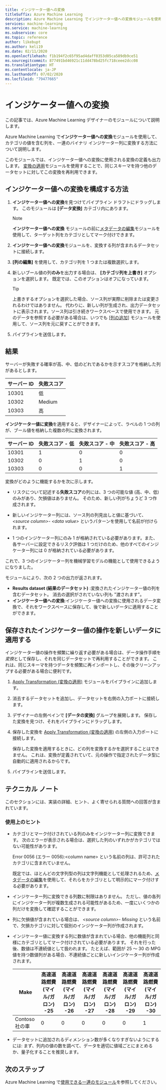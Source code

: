 ```yaml
---
title: インジケーター値への変換
titleSuffix: Azure Machine Learning
description: Azure Machine Learning でインジケーター値への変換モジュールを使用して、カテゴリの値を含む列を、一連のバイナリ インジケーター列に変換する方法について説明します。
services: machine-learning
ms.service: machine-learning
ms.subservice: core
ms.topic: reference
author: likebupt
ms.author: keli19
ms.date: 02/11/2020
ms.openlocfilehash: f1b194f2c65f95ad4daff0353d05ca589db9ce51
ms.sourcegitcommit: 877491bd46921c11dd478bd25fc718ceee2dcc08
ms.translationtype: HT
ms.contentlocale: ja-JP
ms.lasthandoff: 07/02/2020
ms.locfileid: "79477665"
---
```

# <a name="convert-to-indicator-values"></a>インジケーター値への変換
この記事では、Azure Machine Learning デザイナーのモジュールについて説明します。

Azure Machine Learning で**インジケーター値への変換**モジュールを使用して、カテゴリの値を含む列を、一連のバイナリ インジケーター列に変換する方法について説明します。  

このモジュールでは、インジケーター値への変換に使用される変換の定義も出力します。 [変換の適用](apply-transformation.md)モジュールを使用することで、同じスキーマを持つ他のデータセットに対してこの変換を再利用できます。

## <a name="how-to-configure-convert-to-indicator-values"></a>インジケーター値への変換を構成する方法

1.  **インジケーター値への変換**を見つけてパイプライン ドラフトにドラッグします。 このモジュールは **[データ変換]** カテゴリ内にあります。
    > [!NOTE]
    > **インジケーター値への変換** モジュールの前に[メタデータの編集](edit-metadata.md)モジュールを使用して、ターゲット列をカテゴリとしてマーク付けできます。

1. **インジケーター値への変換**モジュールを、変換する列が含まれるデータセットに接続します。 

1. **[列の編集]** を使用して、カテゴリ列を 1 つまたは複数選択します。

1. 新しいブール値の列**のみ**を出力する場合は、 **[カテゴリ列を上書き]** オプションを選択します。 既定では、このオプションはオフになっています。
    

    > [!TIP]
    >  上書きするオプションを選択した場合、ソース列が実際に削除または変更されるわけではありません。 代わりに、新しい列が生成され、出力データセットに表示されます。ソース列は引き続きワークスペースで使用できます。 元のデータを参照する必要がある場合は、いつでも [[列の追加]](add-columns.md) モジュールを使用して、ソース列を元に戻すことができます。

1. パイプラインを送信します。

## <a name="results"></a>結果

サーバーが失敗する確率が高、中、低のどれであるかを示すスコアを格納した列があるとします。  

| サーバー ID | 失敗スコア |
| --------- | ------------- |
| 10301     | 低           |
| 10302     | Medium        |
| 10303     | 高          |

**インジケーター値に変換**を適用すると、デザイナーによって、ラベルの 1 つの列が、ブール値を格納した複数の列に変換されます。  

| サーバー ID | 失敗スコア - 低 | 失敗スコア - 中 | 失敗スコア - 高 |
| --------- | ------------------- | ---------------------- | -------------------- |
| 10301     | 1                   | 0                      | 0                    |
| 10302     | 0                   | 1                      | 0                    |
| 10303     | 0                   | 0                      | 1                    |

変換がどのように機能するかを次に示します。  

-   リスクについて記述する**失敗スコア**の列には、3 つの可能な値 (高、中、低) のみがあり、欠損値はありません。 そのため、新しい列がちょうど 3 つ作成されます。  

-   新しいインジケーター列には、ソース列の列見出しと値に基づいて、 *\<source column>- \<data value>* というパターンを使用して名前が付けられます。  

-   1 つのインジケーター列にのみ 1 が格納されている必要があります。また、各サーバーに設定できるリスク評価は 1 つだけのため、他のすべてのインジケーター列には 0 が格納されている必要があります。  

これで、3 つのインジケーター列を機械学習モデルの機能として使用できるようになりました。

モジュールにより、次の 2 つの出力が返されます。

- **Results dataset (結果のデータセット)** :変換されたインジケーター値の列を含むデータセット。 消去の選択がされていない列も "渡されます"。
- **インジケーター値への変換**:インジケーター値への変換に使用されるデータ変換で、それをワークスペースに保存して、後で新しいデータに適用することができます。

## <a name="apply-a-saved-indicator-values-operation-to-new-data"></a>保存されたインジケーター値の操作を新しいデータに適用する

インジケーター値の操作を頻繁に繰り返す必要がある場合は、データ操作手順を*変換*として保存し、それを同じデータセットで再利用することができます。 これは、同じスキーマを持つデータを頻繁に再インポートし、その後クリーンアップする必要がある場合に便利です。

1. [Apply Transformation (変換の適用)](apply-transformation.md) モジュールをパイプラインに追加します。

1. 消去するデータセットを追加し、データセットを右側の入力ポートに接続します。

1. デザイナーの左側ペインで **[データの変換]** グループを展開します。 保存した変換を見つけ、それをパイプラインにドラッグします。

1. 保存した変換を [Apply Transformation (変換の適用)](apply-transformation.md) の左側の入力ポートに接続します。

   保存した変換を適用するときに、どの列を変換するかを選択することはできません。 これは、変換が定義されていて、元の操作で指定されたデータ型に自動的に適用されるからです。

1. パイプラインを送信します。
 
## <a name="technical-notes"></a>テクニカル ノート  

このセクションには、実装の詳細、ヒント、よく寄せられる質問への回答が含まれています。

### <a name="usage-tips"></a>使用上のヒント

-   カテゴリとマーク付けされている列のみをインジケーター列に変換できます。 次のエラーが表示される場合は、選択した列のいずれかがカテゴリではない可能性があります。  

     Error 0056 (エラー 0056):\<column name> という名前の列は、許可されたカテゴリに含まれていません。  

     既定では、ほとんどの文字列型の列は文字列機能として処理されるため、[メタデータの編集](edit-metadata.md)を使用して、それらをカテゴリとして明示的にマーク付けする必要があります。  

-   インジケーター列に変換できる列数に制限はありません。 ただし、値の各列にインジケーター列が複数生成される可能性があるため、一度にいくつかの列だけを変換して確認することができます。  

-   列に欠損値が含まれている場合は、 *\<source column>- Missing* という名前で、欠損カテゴリに対して個別のインジケーター列が作成されます。  

-   インジケーター値に変換する列に数値が含まれている場合、他の機能列と同様にカテゴリとしてマーク付けされている必要があります。 それを行った後、数値は不連続値として扱われます。 たとえば、範囲が 25 ～ 30 の MPG 値を持つ数値列がある場合、不連続値ごとに新しいインジケーター列が作成されます。  

    | Make       | 高速道路燃費 (マイル/ガロン) -25 | 高速道路燃費 (マイル/ガロン) -26 | 高速道路燃費 (マイル/ガロン) -27 | 高速道路燃費 (マイル/ガロン) -28 | 高速道路燃費 (マイル/ガロン) -29 | 高速道路燃費 (マイル/ガロン) -30 |
    | ---------- | --------------- | --------------- | --------------- | --------------- | --------------- | --------------- |
    | Contoso 社の車 | 0               | 0               | 0               | 0               | 0               | 1               |

- データセットに追加されるディメンション数が多くなりすぎないようにするには: まず、列内の値の数を調べて、データを適切に値域ごとにまとめるか、量子化することを推奨します。  


## <a name="next-steps"></a>次のステップ

Azure Machine Learning で[使用できる一連のモジュール](module-reference.md)を参照してください。 
